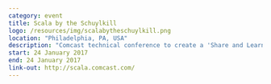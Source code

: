 ```yaml
---
category: event
title: Scala by the Schuylkill
logo: /resources/img/scalabytheschuylkill.png
location: "Philadelphia, PA, USA"
description: "Comcast technical conference to create a 'Share and Learn' experience for communities using Scala"
start: 24 January 2017
end: 24 January 2017
link-out: http://scala.comcast.com/
---
```

